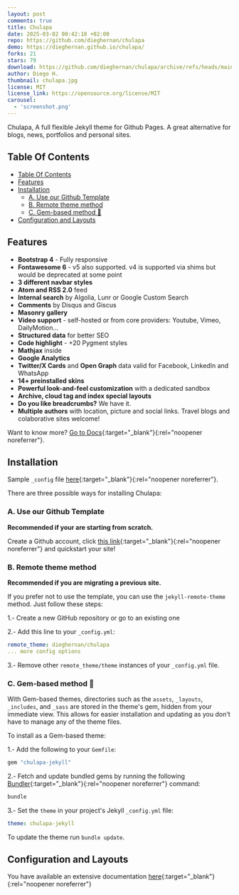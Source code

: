 ```yaml
---
layout: post
comments: true
title: Chulapa
date: 2025-03-02 00:42:18 +02:00
repo: https://github.com/dieghernan/chulapa
demo: https://dieghernan.github.io/chulapa/
forks: 21
stars: 79
download: https://github.com/dieghernan/chulapa/archive/refs/heads/main.zip
author: Diego H.
thumbnail: chulapa.jpg
license: MIT
license_link: https://opensource.org/license/MIT
carousel:
  - 'screenshot.png'
---
```


Chulapa, A full flexible Jekyll theme for Github Pages. A great alternative for blogs, news, portfolios and personal sites.

## Table Of Contents

- [Table Of Contents](#table-of-contents)
- [Features](#features)
- [Installation](#installation)
  - [A. Use our Github Template](#a-use-our-github-template)
  - [B. Remote theme method](#b-remote-theme-method)
  - [C. Gem-based method 💎](#c-gem-based-method-)
- [Configuration and Layouts](#configuration-and-layouts)

## Features

- **Bootstrap 4** - Fully responsive
- **Fontawesome 6** - v5 also supported. v4 is supported via shims but would be deprecated at some point
- **3 different navbar styles**
- **Atom and RSS 2.0** feed
- **Internal search** by Algolia, Lunr or Google Custom Search
- **Comments** by Disqus and Giscus
- **Masonry gallery**
- **Video support** - self-hosted or from core providers: Youtube, Vimeo, DailyMotion...
- **Structured data** for better SEO
- **Code highlight** - +20 Pygment styles
- **Mathjax** inside
- **Google Analytics**
- **Twitter/X Cards** and **Open Graph** data valid for Facebook, LinkedIn and WhatsApp
- **14+ preinstalled skins**
- **Powerful look-and-feel customization** with a dedicated sandbox
- **Archive, cloud tag and index special layouts**
- **Do you like breadcrumbs?** We have it.
- **Multiple authors** with location, picture and social links. Travel blogs and colaborative sites welcome!

Want to know more? [Go to Docs](https://dieghernan.github.io/chulapa/docs/01-install){:target="_blank"}{:rel="noopener noreferrer"}.

## Installation

Sample `_config` file [here](https://github.com/dieghernan/chulapa/blob/master/_config.yml){:target="_blank"}{:rel="noopener noreferrer"}.

There are three possible ways for installing Chulapa:

### A. Use our Github Template

**Recommended if your are starting from scratch.**

Create a Github account, click [this link](https://github.com/dieghernan/chulapa-101/generate){:target="_blank"}{:rel="noopener noreferrer"} and quickstart your site!

### B. Remote theme method

**Recommended if you are migrating a previous site.**

If you prefer not to use the template, you can use the `jekyll-remote-theme` method. Just follow these steps:

1.- Create a new GitHub repository or go to an existing one

2.- Add this line to your `_config.yml`:

``` yaml
remote_theme: dieghernan/chulapa
... more config options
```

3.- Remove other `remote_theme/theme` instances of your `_config.yml` file.

### C. Gem-based method 💎

With Gem-based themes, directories such as the `assets`, `_layouts`, `_includes`, and `_sass` are stored in the theme's gem, hidden from your
immediate view. This allows for easier installation and updating as you don't have to manage any of the theme files.

To install as a Gem-based theme:

1.- Add the following to your `Gemfile`:

``` ruby
gem "chulapa-jekyll"
```

2.- Fetch and update bundled gems by running the following [Bundler](https://bundler.io/){:target="_blank"}{:rel="noopener noreferrer"} command:

``` bash
bundle
```

3.- Set the `theme` in your project's Jekyll `_config.yml` file:

``` yaml
theme: chulapa-jekyll
```

To update the theme run `bundle update`.

## Configuration and Layouts

You have available an extensive documentation [here](https://dieghernan.github.io/chulapa/docs/01-install){:target="_blank"}{:rel="noopener noreferrer"}
